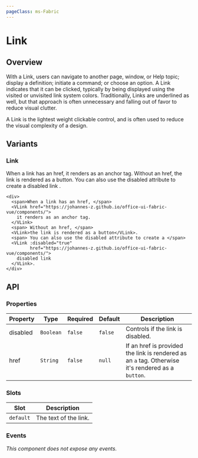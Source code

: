 ```yaml
---
pageClass: ms-Fabric
---
```


# Link

## Overview

With a Link, users can navigate to another page, window, or Help topic; display
a definition; initiate a command; or choose an option. A Link indicates that it
can be clicked, typically by being displayed using the visited or unvisited link
system colors. Traditionally, Links are underlined as well, but that approach is
often unnecessary and falling out of favor to reduce visual clutter.

A Link is the lightest weight clickable control, and is often used to reduce the
visual complexity of a design.

## Variants

### Link

<div>
  <span>When a link has an href, </span>
  <VLink href="https://johannes-z.github.io/office-ui-fabric-vue/components/">
    it renders as an anchor tag.
  </VLink>
  <span> Without an href, </span>
  <VLink>the link is rendered as a button</VLink>.
  <span> You can also use the disabled attribute to create a </span>
  <VLink :disabled="true"
         href="https://johannes-z.github.io/office-ui-fabric-vue/components/">
    disabled link
  </VLink>.
</div>

```vue
<div>
  <span>When a link has an href, </span>
  <VLink href="https://johannes-z.github.io/office-ui-fabric-vue/components/">
    it renders as an anchor tag.
  </VLink>
  <span> Without an href, </span>
  <VLink>the link is rendered as a button</VLink>.
  <span> You can also use the disabled attribute to create a </span>
  <VLink :disabled="true"
         href="https://johannes-z.github.io/office-ui-fabric-vue/components/">
    disabled link
  </VLink>.
</div>
```


## API

### Properties

| Property | Type      | Required | Default | Description                                                                                       |
|----------|-----------|----------|---------|---------------------------------------------------------------------------------------------------|
| disabled | `Boolean` | `false`  | `false` | Controls if the link is disabled.                                                                 |
| href     | `String`  | `false`  | `null`  | If an href is provided the link is rendered as an `a` tag. Otherwise it's rendered as a `button`. |

### Slots

| Slot      | Description           |
|-----------|-----------------------|
| `default` | The text of the link. |

### Events

*This component does not expose any events.*